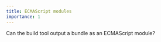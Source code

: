 ```yaml
---
title: ECMAScript modules
importance: 1
---
```


Can the build tool output a bundle as an ECMAScript module?
